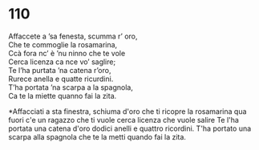 # 110
  
Affaccete a ’sa fenesta, scumma r’ oro,  
Che te commoglie la rosamarina,  
Ccà fora nc’ è ’nu ninno che te vole  
Cerca licenza ca nce vo’ saglire;  
Te l’ha purtata ’na catena r’oro,  
Rurece anella e quatte ricurdini.  
T’ha portata ’na scarpa a la spagnola,  
Ca te la miette quanno fai la zita.

*Affacciati a sta finestra, schiuma d'oro
che ti ricopre la rosamarina
qua fuori c'e un ragazzo che ti vuole
cerca licenza che vuole salire
Te l'ha portata una catena d'oro
dodici anelli e quattro ricordini.
T'ha portato una scarpa alla spagnola
che te la metti quando fai la zita.
